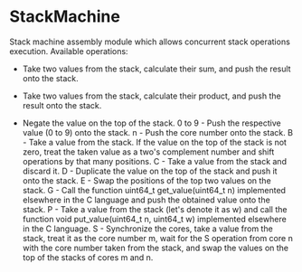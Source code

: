 # StackMachine
Stack machine assembly module which allows concurrent stack operations execution. Available operations:
+ Take two values from the stack, calculate their sum, and push the result onto the stack.
* Take two values from the stack, calculate their product, and push the result onto the stack.
- Negate the value on the top of the stack.
0 to 9 - Push the respective value (0 to 9) onto the stack.
n - Push the core number onto the stack.
B - Take a value from the stack. If the value on the top of the stack is not zero, treat the taken value as a two's complement number and shift operations by that many positions.
C - Take a value from the stack and discard it.
D - Duplicate the value on the top of the stack and push it onto the stack.
E - Swap the positions of the top two values on the stack.
G - Call the function uint64_t get_value(uint64_t n) implemented elsewhere in the C language and push the obtained value onto the stack.
P - Take a value from the stack (let's denote it as w) and call the function void put_value(uint64_t n, uint64_t w) implemented elsewhere in the C language.
S - Synchronize the cores, take a value from the stack, treat it as the core number m, wait for the S operation from core n with the core number taken from the stack, and swap the values on the top of the stacks of cores m and n.
